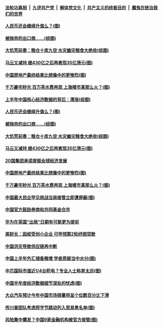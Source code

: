 

####  [法轮功真相](../../../../basic/blob/master/README.md?t=07201002) &nbsp;|&nbsp; [九评共产党](../../../../9ping.md/blob/master/README.md?t=07201002) &nbsp;|&nbsp; [解体党文化](../../../../jtdwh.md/blob/master/README.md?t=07201002)  &nbsp;|&nbsp; [共产主义的终极目的](../../../../gczydzjmd.md/blob/master/README.md?t=07201002) &nbsp;|&nbsp; [魔鬼在统治我们的世界](../../../../mgztzwmdsj.md/blob/master/README.md?t=07201002) 

#### [人民币还会继续升值么？(图)](../pages/p5/940252.md?t=07201002) 

#### [被抛弃的出口商……(组图)](../pages/p5/940254.md?t=07201002) 

#### [大饥荒前奏：粮仓十库九空 水灾蝗灾粮食大绝收(组图)](../pages/p5/940257.md?t=07201002) 

#### [马云又减持 继430亿之后再套现35亿港元(图)](../pages/p5/940225.md?t=07201002) 

#### [中国房地产最终结果比想像中的更惨烈(图)](../pages/p5/940161.md?t=07201002) 

#### [千万豪宅秒光 百万茶水费再现 上海楼市真那么火？(图)](../pages/p5/940171.md?t=07201002) 

#### [上半年中国核心经济数据的背后：滞涨(组图)](../pages/p5/940246.md?t=07201002) 

#### [人民币还会继续升值么？(图)](../pages/p5/940252.md?t=07201002) 

#### [被抛弃的出口商……(组图)](../pages/p5/940254.md?t=07201002) 

#### [大饥荒前奏：粮仓十库九空 水灾蝗灾粮食大绝收(组图)](../pages/p5/940257.md?t=07201002) 

#### [马云又减持 继430亿之后再套现35亿港元(图)](../pages/p5/940225.md?t=07201002) 

#### [20国集团承诺提振全球经济发展](../pages/p5/940192.md?t=07201002) 

#### [中国房地产最终结果比想像中的更惨烈(图)](../pages/p5/940161.md?t=07201002) 

#### [千万豪宅秒光 百万茶水费再现 上海楼市真那么火？(图)](../pages/p5/940171.md?t=07201002) 


#### [中国最大民企罕见挑战当局接管立即遭屏蔽(图)](../pages/p5/940143.md?t=07201002) 

#### [中国官方鼓励券商和共同基金合并](../pages/p5/940141.md?t=07201002) 

#### [华为在英国“出局”日期有可能更为提前](../pages/p5/940140.md?t=07201002) 

#### [美财长：因疫受创小企业 可申领第2轮纾困贷款](../pages/p5/940081.md?t=07201002) 

#### [中国洪灾导致供应链再中断](../pages/p5/940080.md?t=07201002) 

#### [中国上半年外汇储备微增 学者质疑当中水分(图)](../pages/p5/940052.md?t=07201002) 

#### [中芯国际市值近1/4台积电？专业人士称差太远(图)](../pages/p5/940069.md?t=07201002) 

#### [中国半年度经济数据细节深处的忧虑(图)](../pages/p5/940056.md?t=07201002) 

#### [大众汽车预计今年中国市场销量将呈个位数百分比下滑](../pages/p5/940042.md?t=07201002) 

#### [传川普团队考虑将字节跳动列入贸易黑名单(图)](../pages/p5/940040.md?t=07201002) 

#### [风险集中爆发？中国9家金融机构被官方接管(图)](../pages/p5/940032.md?t=07201002) 

